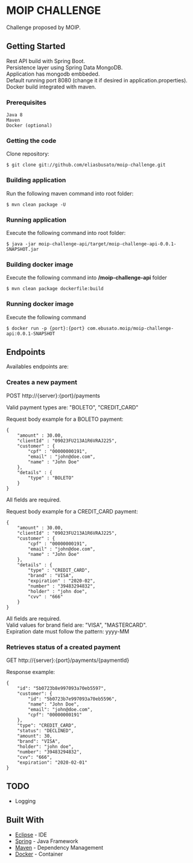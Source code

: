 # MOIP CHALLENGE

Challenge proposed by MOIP.

## Getting Started

Rest API build with Spring Boot.   
Persistence layer using Spring Data MongoDB.   
Application has mongodb embbeded.  
Default running port 8080 (change it if desired in application.properties).   
Docker build integrated with maven.

### Prerequisites

```
Java 8
Maven
Docker (optional)
```

### Getting the code

Clone repository:

```
$ git clone git://github.com/eliasbusato/moip-challenge.git
```

### Building application

Run the following maven command into root folder:

```
$ mvn clean package -U
```

### Running application

Execute the following command into root folder:

```
$ java -jar moip-challenge-api/target/moip-challenge-api-0.0.1-SNAPSHOT.jar
```

### Building docker image

Execute the following command into **/moip-challenge-api** folder

```
$ mvn clean package dockerfile:build
```

### Running docker image

Execute the following command

```
$ docker run -p {port}:{port} com.ebusato.moip/moip-challenge-api:0.0.1-SNAPSHOT
```

## Endpoints

Availables endpoints are:

### Creates a new payment

POST http://{server}:{port}/payments  

Valid payment types are: "BOLETO", "CREDIT_CARD"

Request body example for a BOLETO payment:

```
{
	"amount" : 30.00,
	"clientId" : "09023FU213A1R6VRAJ225",
	"customer" : {
		"cpf" : "00000000191",
		"email" : "john@doe.com",
		"name" : "John Doe"
	},
	"details" : {
		"type" : "BOLETO"
	}
}
```

All fields are required.

Request body example for a CREDIT_CARD payment:

```
{
	"amount" : 30.00,
	"clientId" : "09023FU213A1R6VRAJ225",
	"customer" : {
		"cpf" : "00000000191",
		"email" : "john@doe.com",
		"name" : "John Doe"
	},
	"details" : {
		"type" : "CREDIT_CARD",
		"brand" : "VISA",
		"expiration" : "2020-02",
		"number" : "39483294832",
		"holder" : "john doe",
		"cvv" : "666"
	}
}
```

All fields are required.  
Valid values for brand field are: "VISA", "MASTERCARD".  
Expiration date must follow the pattern: yyyy-MM  

### Retrieves status of a created payment
	
GET http://{server}:{port}/payments/{paymentId}

Response example: 

```
{
    "id": "5b0723b8e997093a70eb5597",
    "customer": {
        "id": "5b0723b7e997093a70eb5596",
        "name": "John Doe",
        "email": "john@doe.com",
        "cpf": "00000000191"
    },
    "type": "CREDIT_CARD",
    "status": "DECLINED",
    "amount": 30,
    "brand": "VISA",
    "holder": "john doe",
    "number": "39483294832",
    "cvv": "666",
    "expiration": "2020-02-01"
}
```

## TODO

- Logging

## Built With

* [Eclipse](https://www.eclipse.org/) - IDE
* [Spring](https://spring.io/) - Java Framework
* [Maven](https://maven.apache.org/) - Dependency Management
* [Docker](https://www.docker.com/) - Container
